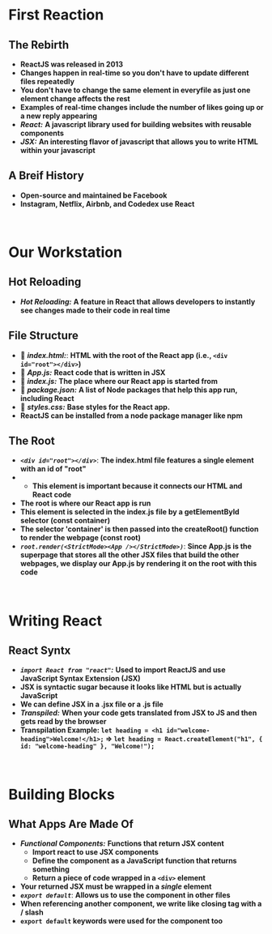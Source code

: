 # First Reaction
## The Rebirth
* **ReactJS was released in 2013**
* **Changes happen in real-time so you don't have to update different files repeatedly**
* **You don't have to change the same element in everyfile as just one element change affects the rest**
* **Examples of real-time changes include the number of likes going up or a new reply appearing**
* ***React:*** **A javascript library used for building websites with reusable components**
* ***JSX:*** **An interesting flavor of javascript that allows you to write HTML within your javascript**

## A Breif History
* **Open-source and maintained be Facebook**
* **Instagram, Netflix, Airbnb, and Codedex use React**

<br>

# Our Workstation
## Hot Reloading
* ***Hot Reloading:*** **A feature in React that allows developers to instantly see changes made to their code in real time**

## File Structure
* 📄 ***index.html:***: **HTML with the root of the React app (i.e., ```<div id="root"></div>```)**
* 📄 ***App.js:*** **React code that is written in JSX**
* 📄 ***index.js:*** **The place where our React app is started from**
* 📜 ***package.json:*** **A list of Node packages that help this app run, including React**
* 📄 ***styles.css:*** **Base styles for the React app.**
* **ReactJS can be installed from a node package manager like npm**

## The Root
* ***```<div id="root"></div>```***: **The index.html file features a single element with an id of "root"**
* * **This element is important because it connects our HTML and React code**
* **The root is where our React app is run**
* **This element is selected in the index.js file by a getElementById selector (const container)**
* **The selector 'container' is then passed into the createRoot() function to render the webpage (const root)**
* ***```root.render(<StrictMode><App /></StrictMode>)```***: **Since App.js is the superpage that stores all the other JSX files that build the other webpages, we display our App.js by rendering it on the root with this code**

<br>

# Writing React
## React Syntx
* ***```import React from "react"```:*** **Used to import ReactJS and use JavaScript Syntax Extension (JSX)**
* **JSX is syntactic sugar because it looks like HTML but is actually JavaScript**
* **We can define JSX in a .jsx file or a .js file**
* ***Transpiled:*** **When your code gets translated from JSX to JS and then gets read by the browser**
* **Transpilation Example: ```let heading = <h1 id="welcome-heading">Welcome!</h1>;``` => ```let heading = React.createElement("h1", { id: "welcome-heading" }, "Welcome!");```**

<br>

# Building Blocks
## What Apps Are Made Of
* ***Functional Components:*** **Functions that return JSX content**
    * **Import react to use JSX components**
    * **Define the component as a JavaScript function that returns something**
    * **Return a piece of code wrapped in a ```<div>``` element**
* **Your returned JSX must be wrapped in a ***single*** element**
* ***```export default```***: **Allows us to use the component in other files**
* **When referencing another component, we write like closing tag with a / slash**
* **```export default``` keywords were used for the <App> component too**

